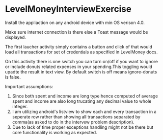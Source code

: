 # LevelMoneyInterviewExercise
Install the appliaction on any android device with min OS verison 4.0.

Make sure internet connection is there else a Toast message would be displayed.

The first laucher activity simply contains a button and click of that would load all transactions for set of credentials as specified in LevelMoney docs.

On this activity there is one switch you can turn on/off if you want to ignore or include donuts related expenses in your spending.This toggling would upadte the result in text view. By default switch is off means ignore-donuts is false.

Important assumptions: 
1. Since both spent and income are long type hence computed of average spent and income are also long trucating any decimal value to whole integer.
2. I am utilizing android's listview to show each and every transaction in a seperate row rather than showing all transactions separated by comma(as asked to do in the intervew problem description).
3. Due to lack of time proper exceptions handling might not be there but core functionality is working as expected.
